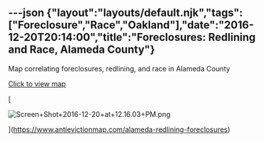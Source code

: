 ---json
{"layout":"layouts/default.njk","tags":["Foreclosure","Race","Oakland"],"date":"2016-12-20T20:14:00","title":"Foreclosures: Redlining and Race, Alameda County"}
---

Map correlating foreclosures, redlining, and race in Alameda County

[Click to view map](https://www.antievictionmap.com/alameda-redlining-foreclosures)

[

![Screen+Shot+2016-12-20+at+12.16.03+PM.png](https://images.squarespace-cdn.com/content/v1/52b7d7a6e4b0b3e376ac8ea2/1514060052745-E1YKWTW4U5KK9LNKKS76/ke17ZwdGBToddI8pDm48kEASqO_zaA_HdgfNqIdez7pZw-zPPgdn4jUwVcJE1ZvWQUxwkmyExglNqGp0IvTJZUJFbgE-7XRK3dMEBRBhUpyt1EXGc4bY-2T2wnVB-HxQArBqm99CDEFjTYAf7ywEIUizK-bZEtOKf1u-wnABvws/Screen%2BShot%2B2016-12-20%2Bat%2B12.16.03%2BPM.png)

](https://www.antievictionmap.com/alameda-redlining-foreclosures)